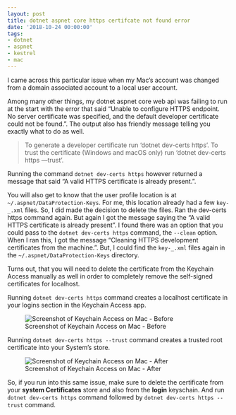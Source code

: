 ```yaml
---
layout: post
title: dotnet aspnet core https certifcate not found error
date: '2018-10-24 00:00:00'
tags:
- dotnet
- aspnet
- kestrel
- mac
---
```


I came across this particular issue when my Mac’s account was changed from a domain associated account to a local user account.

Among many other things, my dotnet aspnet core web api was failing to run at the start with the error that said “Unable to configure HTTPS endpoint. No server certificate was specified, and the default developer certificate could not be found.”. The output also has friendly message telling you exactly what to do as well.

> To generate a developer certificate run ‘dotnet dev-certs https’. To trust the certificate (Windows and macOS only) run ‘dotnet dev-certs https —trust’.

Running the command `dotnet dev-certs https` however returned a message that said “A valid HTTPS certificate is already present.”.

You will also get to know that the user profile location is at `~/.aspnet/DataProtection-Keys`. For me, this location already had a few `key-_.xml` files. So, I did made the decision to delete the files. Ran the dev-certs https command again. But again I got the message saying the “A valid HTTPS certificate is already present”. I found there was an option that you could pass to the `dotnet dev-certs https` command, the `--clean` option. When I ran this, I got the message “Cleaning HTTPS development certificates from the machine.”. But, I could find the `key-_.xml` files again in the `~/.aspnet/DataProtection-Keys` directory.

Turns out, that you will need to delete the certificate from the Keychain Access manually as well in order to completely remove the self-signed certificates for localhost.

Running `dotnet dev-certs https` command creates a localhost certificate in your logins section in the Keychain Access app.

<figure class="kg-card kg-image-card kg-card-hascaption"><img src="https://res.cloudinary.com/chekkan/image/upload/v1549403307/Screen_Shot_2018-10-24_at_10.23.08_lf0edr.png" class="kg-image" alt="Screenshot of Keychain Access on Mac - Before" loading="lazy"><figcaption>Screenshot of Keychain Access on Mac - Before</figcaption></figure>

Running `dotnet dev-certs https --trust` command creates a trusted root certificate into your System’s store.

<figure class="kg-card kg-image-card kg-card-hascaption"><img src="https://res.cloudinary.com/chekkan/image/upload/v1549403307/Screen_Shot_2018-10-24_at_10.24.49_g7i9ah.png" class="kg-image" alt="Screenshot of Keychain Access on Mac - After" loading="lazy"><figcaption>Screenshot of Keychain Access on Mac - After</figcaption></figure>

So, if you run into this same issue, make sure to delete the certificate from your **system Certificates** store and also from the **login** keyschain. And run `dotnet dev-certs https` command followed by `dotnet dev-certs https --trust` command.

